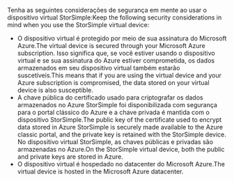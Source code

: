 <!--v-sharos 10/13/2105 virtual device security-->

<span data-ttu-id="bd923-101">Tenha as seguintes considerações de segurança em mente ao usar o dispositivo virtual StorSimple:</span><span class="sxs-lookup"><span data-stu-id="bd923-101">Keep the following security considerations in mind when you use the StorSimple virtual device:</span></span>

* <span data-ttu-id="bd923-102">O dispositivo virtual é protegido por meio de sua assinatura do Microsoft Azure.</span><span class="sxs-lookup"><span data-stu-id="bd923-102">The virtual device is secured through your Microsoft Azure subscription.</span></span> <span data-ttu-id="bd923-103">Isso significa que, se você estiver usando o dispositivo virtual e se sua assinatura do Azure estiver comprometida, os dados armazenados em seu dispositivo virtual também estarão suscetíveis.</span><span class="sxs-lookup"><span data-stu-id="bd923-103">This means that if you are using the virtual device and your Azure subscription is compromised, the data stored on your virtual device is also susceptible.</span></span>
* <span data-ttu-id="bd923-104">A chave pública do certificado usado para criptografar os dados armazenados no Azure StorSimple foi disponibilizada com segurança para o portal clássico do Azure e a chave privada é mantida com o dispositivo StorSimple.</span><span class="sxs-lookup"><span data-stu-id="bd923-104">The public key of the certificate used to encrypt data stored in Azure StorSimple is securely made available to the Azure classic portal, and the private key is retained with the StorSimple device.</span></span> <span data-ttu-id="bd923-105">No dispositivo virtual StorSimple, as chaves públicas e privadas são armazenadas no Azure.</span><span class="sxs-lookup"><span data-stu-id="bd923-105">On the StorSimple virtual device, both the public and private keys are stored in Azure.</span></span>
* <span data-ttu-id="bd923-106">O dispositivo virtual é hospedado no datacenter do Microsoft Azure.</span><span class="sxs-lookup"><span data-stu-id="bd923-106">The virtual device is hosted in the Microsoft Azure datacenter.</span></span>


